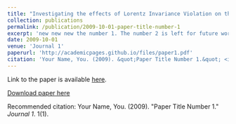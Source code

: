 ```yaml
---
title: "Investigating the effects of Lorentz Invariance Violation on the CP-sensitivities of the Deep Underground Neutrino Experiment"
collection: publications
permalink: /publication/2009-10-01-paper-title-number-1
excerpt: 'new new new the number 1. The number 2 is left for future work.'
date: 2009-10-01
venue: 'Journal 1'
paperurl: 'http://academicpages.github.io/files/paper1.pdf'
citation: 'Your Name, You. (2009). &quot;Paper Title Number 1.&quot; <i>Journal 1</i>. 1(1).'
---
```


Link to the paper is available [here](https://arxiv.org/abs/2302.10456).

[Download paper here](http://academicpages.github.io/files/paper1.pdf)

Recommended citation: Your Name, You. (2009). "Paper Title Number 1." <i>Journal 1</i>. 1(1).

